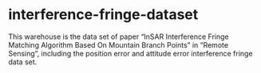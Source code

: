# interference-fringe-dataset
This warehouse is the data set of paper “InSAR Interference Fringe Matching Algorithm Based On Mountain Branch Points” in “Remote Sensing”, including the position error and attitude error interference fringe data set.
